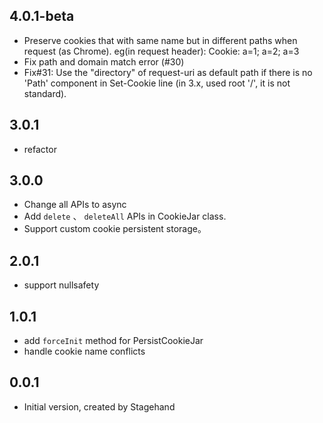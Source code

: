 
## 4.0.1-beta
- Preserve cookies that with same name but in different paths when request (as Chrome).
  eg(in request header): Cookie: a=1;  a=2;  a=3
- Fix path and domain match error (#30)
- Fix#31: Use the "directory" of request-uri as default path if there is no 'Path' component in Set-Cookie line (in 3.x, used root '/', it is not standard).
## 3.0.1

- refactor

## 3.0.0

- Change all APIs to async
- Add `delete` 、 `deleteAll` APIs in CookieJar class.
- Support custom cookie persistent storage。


## 2.0.1

- support nullsafety

## 1.0.1

- add `forceInit` method for PersistCookieJar
- handle  cookie name conflicts 

## 0.0.1

- Initial version, created by Stagehand
